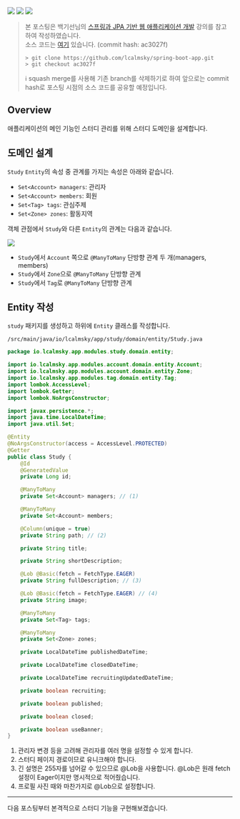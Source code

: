 ![](https://img.shields.io/badge/spring--boot-2.5.4-red) ![](https://img.shields.io/badge/gradle-7.1.1-brightgreen) ![](https://img.shields.io/badge/java-11-blue)

> 본 포스팅은 백기선님의 [스프링과 JPA 기반 웹 애플리케이션 개발](https://www.inflearn.com/course/%EC%8A%A4%ED%94%84%EB%A7%81-JPA-%EC%9B%B9%EC%95%B1/dashboard) 강의를 참고하여 작성하였습니다.  
> 소스 코드는 [여기](https://github.com/lcalmsky/spring-boot-app) 있습니다. (commit hash: ac3027f)
> ```shell
> > git clone https://github.com/lcalmsky/spring-boot-app.git
> > git checkout ac3027f
> ```
> ℹ️ squash merge를 사용해 기존 branch를 삭제하기로 하여 앞으로는 commit hash로 포스팅 시점의 소스 코드를 공유할 예정입니다.

## Overview

애플리케이션의 메인 기능인 스터디 관리를 위해 스터디 도메인을 설계합니다.

## 도메인 설계

`Study` `Entity`의 속성 중 관계를 가지는 속성은 아래와 같습니다.

* `Set<Account> managers`: 관리자
* `Set<Account> members`: 회원
* `Set<Tag> tags`: 관심주제
* `Set<Zone> zones`: 활동지역

객체 관점에서 `Study`와 다른 `Entity`의 관계는 다음과 같습니다.

![](http://www.plantuml.com/plantuml/proxy?src=https://raw.githubusercontent.com/lcalmsky/spring-boot-app/master/resources/diagrams/37-01.puml)

* `Study`에서 `Account` 쪽으로 `@ManyToMany` 단방향 관계 두 개(managers, members)
* `Study`에서 `Zone`으로 `@ManyToMany` 단방향 관계
* `Study`에서 `Tag`로 `@ManyToMany` 단방향 관계

## Entity 작성

`study` 패키지를 생성하고 하위에 `Entity` 클래스를 작성합니다.

`/src/main/java/io/lcalmsky/app/study/domain/entity/Study.java`

```java
package io.lcalmsky.app.modules.study.domain.entity;

import io.lcalmsky.app.modules.account.domain.entity.Account;
import io.lcalmsky.app.modules.account.domain.entity.Zone;
import io.lcalmsky.app.modules.tag.domain.entity.Tag;
import lombok.AccessLevel;
import lombok.Getter;
import lombok.NoArgsConstructor;

import javax.persistence.*;
import java.time.LocalDateTime;
import java.util.Set;

@Entity
@NoArgsConstructor(access = AccessLevel.PROTECTED)
@Getter
public class Study {
    @Id
    @GeneratedValue
    private Long id;

    @ManyToMany
    private Set<Account> managers; // (1)

    @ManyToMany
    private Set<Account> members;

    @Column(unique = true)
    private String path; // (2)

    private String title;

    private String shortDescription;

    @Lob @Basic(fetch = FetchType.EAGER)
    private String fullDescription; // (3) 

    @Lob @Basic(fetch = FetchType.EAGER) // (4) 
    private String image;

    @ManyToMany
    private Set<Tag> tags;

    @ManyToMany
    private Set<Zone> zones;

    private LocalDateTime publishedDateTime;

    private LocalDateTime closedDateTime;

    private LocalDateTime recruitingUpdatedDateTime;

    private boolean recruiting;

    private boolean published;

    private boolean closed;

    private boolean useBanner;
}
```

1. 관리자 변경 등을 고려해 관리자를 여러 명을 설정할 수 있게 합니다.
2. 스터디 페이지 경로이므로 유니크해야 합니다.
3. 긴 설명은 255자를 넘어갈 수 있으므로 @Lob을 사용합니다. @Lob은 원래 fetch 설정이 Eager이지만 명시적으로 적어줬습니다.
4. 프로필 사진 때와 마찬가지로 @Lob으로 설정합니다.

---

다음 포스팅부터 본격적으로 스터디 기능을 구현해보겠습니다.